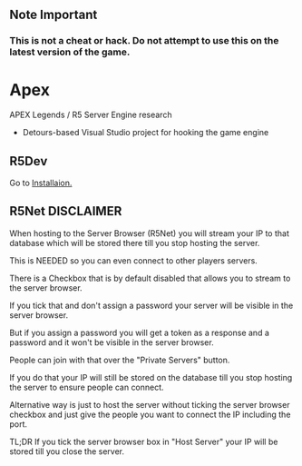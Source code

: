 ## Note **Important**
### This is not a cheat or hack. Do not attempt to use this on the latest version of the game.

# Apex

APEX Legends / R5 Server Engine research

 * Detours-based Visual Studio project for hooking the game engine

## R5Dev

Go to [Installaion.](docs/installation/install.md)

## R5Net DISCLAIMER

When hosting to the Server Browser (R5Net) you will stream your IP to that database which will be stored there till you stop hosting the server.

This is NEEDED so you can even connect to other players servers.

There is a Checkbox that is by default disabled that allows you to stream to the server browser.

If you tick that and don't assign a password your server will be visible in the server browser.

But if you assign a password you will get a token as a response and a password and it won't be visible in the server browser.

People can join with that over the "Private Servers" button.

If you do that your IP will still be stored on the database till you stop hosting the server to ensure people can connect.

Alternative way is just to host the server without ticking the server browser checkbox and just give the people you want to connect the IP including the port.

TL;DR If you tick the server browser box in "Host Server" your IP will be stored till you close the server.
